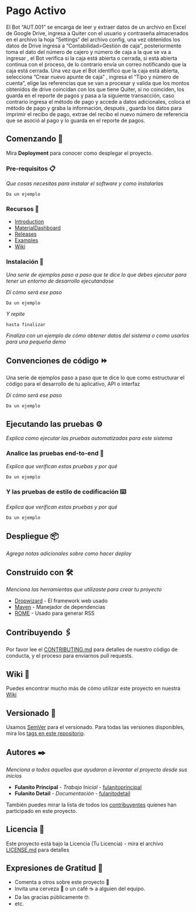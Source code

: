 # Pago Activo

El Bot “AUT.001” se encarga de leer y extraer datos de un archivo en Excel de Google Drive, ingresa a Quiter con 
el usuario y contraseña almacenados en el archivo la hoja “Settings“ del archivo config, una vez obtenidos los 
datos de Drive ingresa a “Contabilidad>Gestión de caja”, posteriormente toma el dato del número de cajero y 
número de caja a la que se va a ingresar , el Bot verifica si la caja está abierta o cerrada, si está abierta continua 
con el proceso, de lo contrario envía un correo notificando que la caja está cerrada. 
Una vez que el Bot identifico que la caja está abierta, selecciona “Crear nuevo apunte de caja” , ingresa el “Tipo y 
número de cuenta”, elige las referencias que se van a procesar y valida que los montos obtenidos de drive 
coincidan con los que tiene Quiter, si no coinciden, los guarda en el reporte de pagos y pasa a la siguiente 
transacción, caso contrario ingresa el método de pago y accede a datos adicionales, coloca el método de pago y 
graba la información, después , guarda los datos para imprimir el recibo de pago, extrae del recibo el nuevo 
número de referencia que se asoció al pago y lo guarda en el reporte de pagos. 

## Comenzando 🚀


Mira **Deployment** para conocer como desplegar el proyecto.


### Pre-requisitos 📋

_Que cosas necesitas para instalar el software y como instalarlas_

```
Da un ejemplo
```

### Recursos 📝

* [Introduction](https://github.com/desarollotiautocom/wifilead/wiki)
* [MaterialDashboard](https://github.com/desarollotiautocom/cumplimiento-riesgos/blob/master/MaterialDashboard.md)
* [Releases](https://github.com/desarollotiautocom/wifilead/wiki)
* [Examples](https://github.com/desarollotiautocom/wifilead/wiki)
* [Wiki](https://github.com/desarollotiautocom/wifilead/wiki)

### Instalación 🔧

_Una serie de ejemplos paso a paso que te dice lo que debes ejecutar para tener un entorno de desarrollo ejecutandose_

_Dí cómo será ese paso_

```
Da un ejemplo
```

_Y repite_

```
hasta finalizar
```

_Finaliza con un ejemplo de cómo obtener datos del sistema o como usarlos para una pequeña demo_

## Convenciones de código ⏩

Una serie de ejemplos paso a paso que te dice lo que como estructurar el código para el desarrollo de tu aplicativo, API o interfaz

_Dí cómo será ese paso_

```
Da un ejemplo
```

## Ejecutando las pruebas ⚙️

_Explica como ejecutar las pruebas automatizadas para este sistema_

### Analice las pruebas end-to-end 🔩

_Explica que verifican estas pruebas y por qué_

```
Da un ejemplo
```

### Y las pruebas de estilo de codificación ⌨️

_Explica que verifican estas pruebas y por qué_

```
Da un ejemplo
```

## Despliegue 📦

_Agrega notas adicionales sobre como hacer deploy_

## Construido con 🛠️

_Menciona las herramientas que utilizaste para crear tu proyecto_

* [Dropwizard](http://www.dropwizard.io/1.0.2/docs/) - El framework web usado
* [Maven](https://maven.apache.org/) - Manejador de dependencias
* [ROME](https://rometools.github.io/rome/) - Usado para generar RSS

## Contribuyendo 🖇️

Por favor lee el [CONTRIBUTING.md](https://gist.github.com/tu/xxxxxx) para detalles de nuestro código de conducta, y el proceso para enviarnos pull requests.

## Wiki 📖

Puedes encontrar mucho más de cómo utilizar este proyecto en nuestra [Wiki](https://github.com/tu/proyecto/wiki)

## Versionado 📌

Usamos [SemVer](http://semver.org/) para el versionado. Para todas las versiones disponibles, mira los [tags en este repositorio](https://github.com/tu/proyecto/tags).

## Autores ✒️

_Menciona a todos aquellos que ayudaron a levantar el proyecto desde sus inicios_

* **Fulanito Principal** - *Trabajo Inicial* - [fulanitoprincipal](https://github.com/tu)
* **Fulanito Detail** - *Documentación* - [fulanitodetail](#fulanito-de-tal)

También puedes mirar la lista de todos los [contribuyentes](https://github.com/your/project/contributors) quíenes han participado en este proyecto. 

## Licencia 📄

Este proyecto está bajo la Licencia (Tu Licencia) - mira el archivo [LICENSE.md](LICENSE.md) para detalles

## Expresiones de Gratitud 🎁

* Comenta a otros sobre este proyecto 📢
* Invita una cerveza 🍺 o un café ☕ a alguien del equipo. 
* Da las gracias públicamente 🤓.
* etc.
